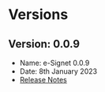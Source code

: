 # Versions

## Version: 0.0.9

* Name: e-Signet 0.0.9
* Date: 8th January 2023
* [Release Notes](release-notes-1.0.0.md)
